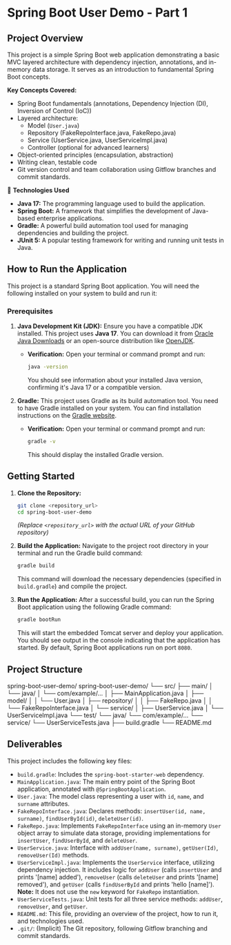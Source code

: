 # Spring Boot User Demo - Part 1

## Project Overview

This project is a simple Spring Boot web application demonstrating a basic MVC layered architecture with dependency injection, annotations, and in-memory data storage. It serves as an introduction to fundamental Spring Boot concepts.

**Key Concepts Covered:**

* Spring Boot fundamentals (annotations, Dependency Injection (DI), Inversion of Control (IoC))
* Layered architecture:
    * Model (`User.java`)
    * Repository (FakeRepoInterface.java, FakeRepo.java)
    * Service (UserService.java, UserServiceImpl.java)
    * Controller (optional for advanced learners)
* Object-oriented principles (encapsulation, abstraction)
* Writing clean, testable code
* Git version control and team collaboration using Gitflow branches and commit standards.

🚀 **Technologies Used**

* **Java 17:** The programming language used to build the application.
* **Spring Boot:** A framework that simplifies the development of Java-based enterprise applications.
* **Gradle:** A powerful build automation tool used for managing dependencies and building the project.
* **JUnit 5:** A popular testing framework for writing and running unit tests in Java.

## How to Run the Application

This project is a standard Spring Boot application. You will need the following installed on your system to build and run it:

### Prerequisites

1.  **Java Development Kit (JDK):** Ensure you have a compatible JDK installed. This project uses **Java 17**. You can download it from [Oracle Java Downloads](https://www.oracle.com/java/technologies/downloads/) or an open-source distribution like [OpenJDK](https://openjdk.java.net/).

    * **Verification:** Open your terminal or command prompt and run:
        ```bash
        java -version
        ```
        You should see information about your installed Java version, confirming it's Java 17 or a compatible version.

2.  **Gradle:** This project uses Gradle as its build automation tool. You need to have Gradle installed on your system. You can find installation instructions on the [Gradle website](https://gradle.org/install/).

    * **Verification:** Open your terminal or command prompt and run:
        ```bash
        gradle -v
        ```
        This should display the installed Gradle version.

## Getting Started

1.  **Clone the Repository:**
    ```bash
    git clone <repository_url>
    cd spring-boot-user-demo
    ```
    *(Replace `<repository_url>` with the actual URL of your GitHub repository)*

2.  **Build the Application:**
    Navigate to the project root directory in your terminal and run the Gradle build command:
    ```bash
    gradle build
    ```
    This command will download the necessary dependencies (specified in `build.gradle`) and compile the project.

3.  **Run the Application:**
    After a successful build, you can run the Spring Boot application using the following Gradle command:
    ```bash
    gradle bootRun
    ```
    This will start the embedded Tomcat server and deploy your application. You should see output in the console indicating that the application has started. By default, Spring Boot applications run on port `8080`.

## Project Structure

spring-boot-user-demo/
spring-boot-user-demo/
└── src/
    ├── main/
    │   └── java/
    │       └── com/example/...
    │           ├── MainApplication.java
    │           ├── model/
    │           │   └── User.java
    │           ├── repository/
    │           │   ├── FakeRepo.java
    │           │   └── FakeRepoInterface.java
    │           └── service/
    │               ├── UserService.java
    │               └── UserServiceImpl.java
    └── test/
        └── java/
            └── com/example/...
                └── service/
                    └── UserServiceTests.java
├── build.gradle
└── README.md



## Deliverables

This project includes the following key files:

* `build.gradle`: Includes the `spring-boot-starter-web` dependency.
* `MainApplication.java`: The main entry point of the Spring Boot application, annotated with `@SpringBootApplication`.
* `User.java`: The model class representing a user with `id`, `name`, and `surname` attributes.
* `FakeRepoInterface.java`: Declares methods: `insertUser(id, name, surname)`, `findUserById(id)`, `deleteUser(id)`.
* `FakeRepo.java`: Implements `FakeRepoInterface` using an in-memory `User` object array to simulate data storage, providing implementations for `insertUser`, `findUserById`, and `deleteUser`.
* `UserService.java`: Interface with `addUser(name, surname)`, `getUser(Id)`, `removeUser(Id)` methods.
* `UserServiceImpl.java`: Implements the `UserService` interface, utilizing dependency injection. It includes logic for `addUser` (calls `insertUser` and prints '[name] added'), `removeUser` (calls `deleteUser` and prints '[name] removed'), and `getUser` (calls `findUserById` and prints 'hello [name]'). **Note:** It does not use the `new` keyword for `FakeRepo` instantiation.
* `UserServiceTests.java`: Unit tests for all three service methods: `addUser`, `removeUser`, and `getUser`.
* `README.md`: This file, providing an overview of the project, how to run it, and technologies used.
* `.git/`: (Implicit) The Git repository, following Gitflow branching and commit standards.
